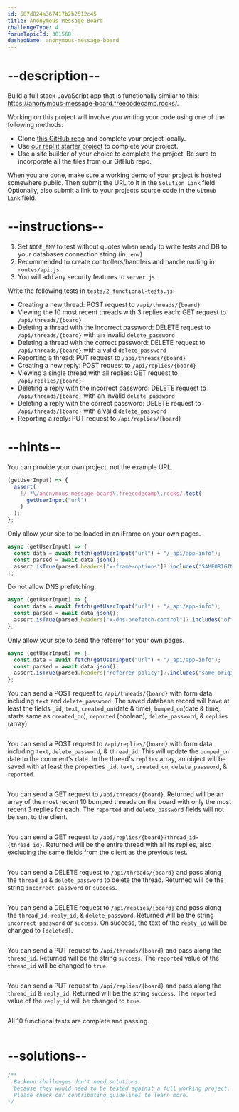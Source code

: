 ```yaml
---
id: 587d824a367417b2b2512c45
title: Anonymous Message Board
challengeType: 4
forumTopicId: 301568
dashedName: anonymous-message-board
---
```


# --description--

Build a full stack JavaScript app that is functionally similar to this: <https://anonymous-message-board.freecodecamp.rocks/>.

Working on this project will involve you writing your code using one of the following methods:

- Clone [this GitHub repo](https://github.com/freeCodeCamp/boilerplate-project-messageboard/) and complete your project locally.
- Use [our repl.it starter project](https://repl.it/github/freeCodeCamp/boilerplate-project-messageboard) to complete your project.
- Use a site builder of your choice to complete the project. Be sure to incorporate all the files from our GitHub repo.

When you are done, make sure a working demo of your project is hosted somewhere public. Then submit the URL to it in the `Solution Link` field. Optionally, also submit a link to your projects source code in the `GitHub Link` field.

# --instructions--

1.  Set `NODE_ENV` to test without quotes when ready to write tests and DB to your databases connection string (in `.env`)
2.  Recommended to create controllers/handlers and handle routing in `routes/api.js`
3.  You will add any security features to `server.js`

Write the following tests in `tests/2_functional-tests.js`:

- Creating a new thread: POST request to `/api/threads/{board}`
- Viewing the 10 most recent threads with 3 replies each: GET request to `/api/threads/{board}`
- Deleting a thread with the incorrect password: DELETE request to `/api/threads/{board}` with an invalid `delete_password`
- Deleting a thread with the correct password: DELETE request to `/api/threads/{board}` with a valid `delete_password`
- Reporting a thread: PUT request to `/api/threads/{board}`
- Creating a new reply: POST request to `/api/replies/{board}`
- Viewing a single thread with all replies: GET request to `/api/replies/{board}`
- Deleting a reply with the incorrect password: DELETE request to `/api/threads/{board}` with an invalid `delete_password`
- Deleting a reply with the correct password: DELETE request to `/api/threads/{board}` with a valid `delete_password`
- Reporting a reply: PUT request to `/api/replies/{board}`

# --hints--

You can provide your own project, not the example URL.

```js
(getUserInput) => {
  assert(
    !/.*\/anonymous-message-board\.freecodecamp\.rocks/.test(
      getUserInput("url")
    )
  );
};
```

Only allow your site to be loaded in an iFrame on your own pages.

```js
async (getUserInput) => {
  const data = await fetch(getUserInput("url") + "/_api/app-info");
  const parsed = await data.json();
  assert.isTrue(parsed.headers["x-frame-options"]?.includes("SAMEORIGIN"));
};
```

Do not allow DNS prefetching.

```js
async (getUserInput) => {
  const data = await fetch(getUserInput("url") + "/_api/app-info");
  const parsed = await data.json();
  assert.isTrue(parsed.headers["x-dns-prefetch-control"]?.includes("off"));
};
```

Only allow your site to send the referrer for your own pages.

```js
async (getUserInput) => {
  const data = await fetch(getUserInput("url") + "/_api/app-info");
  const parsed = await data.json();
  assert.isTrue(parsed.headers["referrer-policy"]?.includes("same-origin"));
};
```

You can send a POST request to `/api/threads/{board}` with form data including `text` and `delete_password`. The saved database record will have at least the fields `_id`, `text`, `created_on`(date & time), `bumped_on`(date & time, starts same as `created_on`), `reported` (boolean), `delete_password`, & `replies` (array).

```js

```

You can send a POST request to `/api/replies/{board}` with form data including `text`, `delete_password`, & `thread_id`. This will update the `bumped_on` date to the comment's date. In the thread's `replies` array, an object will be saved with at least the properties `_id`, `text`, `created_on`, `delete_password`, & `reported`.

```js

```

You can send a GET request to `/api/threads/{board}`. Returned will be an array of the most recent 10 bumped threads on the board with only the most recent 3 replies for each. The `reported` and `delete_password` fields will not be sent to the client.

```js

```

You can send a GET request to `/api/replies/{board}?thread_id={thread_id}`. Returned will be the entire thread with all its replies, also excluding the same fields from the client as the previous test.

```js

```

You can send a DELETE request to `/api/threads/{board}` and pass along the `thread_id` & `delete_password` to delete the thread. Returned will be the string `incorrect password` or `success`.

```js

```

You can send a DELETE request to `/api/replies/{board}` and pass along the `thread_id`, `reply_id`, & `delete_password`. Returned will be the string `incorrect password` or `success`. On success, the text of the `reply_id` will be changed to `[deleted]`.

```js

```

You can send a PUT request to `/api/threads/{board}` and pass along the `thread_id`. Returned will be the string `success`. The `reported` value of the `thread_id` will be changed to `true`.

```js

```

You can send a PUT request to `/api/replies/{board}` and pass along the `thread_id` & `reply_id`. Returned will be the string `success`. The `reported` value of the `reply_id` will be changed to `true`.

```js

```

All 10 functional tests are complete and passing.

```js

```

# --solutions--

```js
/**
  Backend challenges don't need solutions, 
  because they would need to be tested against a full working project. 
  Please check our contributing guidelines to learn more.
*/
```
